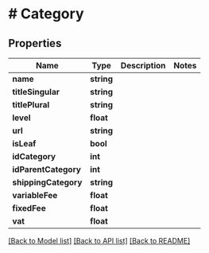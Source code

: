 # # Category

## Properties

Name | Type | Description | Notes
------------ | ------------- | ------------- | -------------
**name** | **string** |  |
**titleSingular** | **string** |  |
**titlePlural** | **string** |  |
**level** | **float** |  |
**url** | **string** |  |
**isLeaf** | **bool** |  |
**idCategory** | **int** |  |
**idParentCategory** | **int** |  |
**shippingCategory** | **string** |  |
**variableFee** | **float** |  |
**fixedFee** | **float** |  |
**vat** | **float** |  |

[[Back to Model list]](../../README.md#models) [[Back to API list]](../../README.md#endpoints) [[Back to README]](../../README.md)
